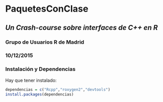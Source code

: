 # PaquetesConClase

## *Un Crash-course sobre interfaces de C++ en R* 

### Grupo de Usuarios R de Madrid 

### 10/12/2015 

### Instalación y Dependencias

Hay que tener instalado:

```r
dependencias = c("Rcpp","roxygen2","devtools")
install.packages(dependencias)

```


